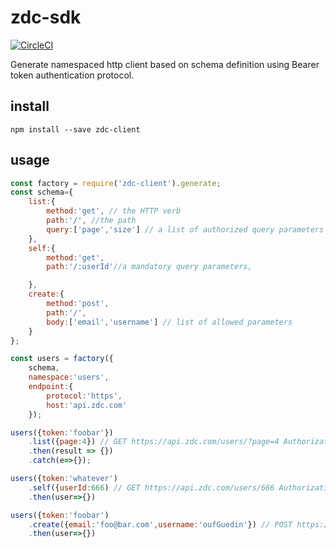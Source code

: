 # zdc-sdk

[![CircleCI](https://circleci.com/gh/zorro-del-caribe/zdc-sdk.svg?style=svg)](https://circleci.com/gh/zorro-del-caribe/zdc-sdk)

Generate namespaced http client based on schema definition using Bearer token authentication protocol.

## install

``npm install --save zdc-client``

## usage

```Javascript
const factory = require('zdc-client').generate;
const schema={
    list:{
        method:'get', // the HTTP verb
        path:'/', //the path
        query:['page','size'] // a list of authorized query parameters
    },
    self:{
        method:'get',
        path:'/:userId'//a mandatory query parameters,

    },
    create:{
        method:'post',
        path:'/',
        body:['email','username'] // list of allowed parameters
    }
};

const users = factory({
    schema,
    namespace:'users',
    endpoint:{
        protocol:'https',
        host:'api.zdc.com'
    });

users({token:'foobar'})
    .list({page:4}) // GET https://api.zdc.com/users/?page=4 Authorization: Bearer foobar
    .then(result => {})
    .catch(e=>{});

users({token:'whatever')
    .self({userId:666) // GET https://api.zdc.com/users/666 Authorization: Bearer whatever
    .then(user=>{})

users({token:'foobar')
    .create({email:'foo@bar.com',username:'oufGuedin'}) // POST https://api.zdc.com/users/ Authorization: Bearer foobar, body : {email:'foo@bar.com', username:'oufGuedin'}
    .then(user=>{})

```
